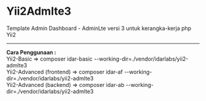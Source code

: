 Yii2Admlte3
==================

Template Admin Dashboard - AdminLte versi 3 untuk kerangka-kerja php Yii2
<hr>
<strong>Cara Penggunaan :</strong><br>
Yii2-Basic => composer idar-basic --working-dir=./vendor/idarlabs/yii2-admlte3<br>
Yii2-Advanced (frontend) => composer idar-af --working-dir=./vendor/idarlabs/yii2-admlte3<br>
Yii2-Advanced (backend) => composer idar-ab --working-dir=./vendor/idarlabs/yii2-admlte3
